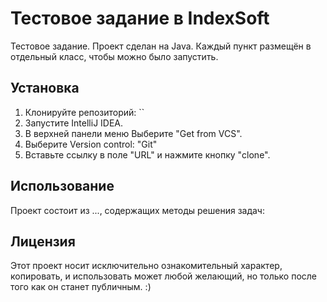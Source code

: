 # Тестовое задание в IndexSoft
Тестовое задание. Проект сделан на Java. Каждый пункт размещён в отдельный класс, чтобы можно было запустить.


## Установка
1. Клонируйте репозиторий: ``
2. Запустите IntelliJ IDEA.
3. В верхней панели меню Выберите "Get from VCS".
4. Выберите Version control: "Git"
5. Вставьте ссылку в поле "URL" и нажмите кнопку "clone".


## Использование
Проект состоит из ..., содержащих методы решения задач:

### 


### 


###



## Лицензия
Этот проект носит исключительно ознакомительный характер, копировать, и использовать может любой желающий, но только после того как он станет публичным. :)
